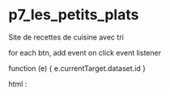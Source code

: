 # p7_les_petits_plats
 Site de recettes de cuisine avec tri


for each btn, add event on click event listener

function (e) { e.currentTarget.dataset.id }

html : <div class="recipe" data-id="{{recipe.id}}">

